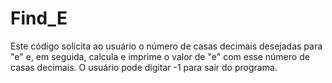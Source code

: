 # Find_E
Este código solicita ao usuário o número de casas decimais desejadas para "e" e, em seguida, calcula e imprime o valor de "e" com esse número de casas decimais. O usuário pode digitar -1 para sair do programa.
